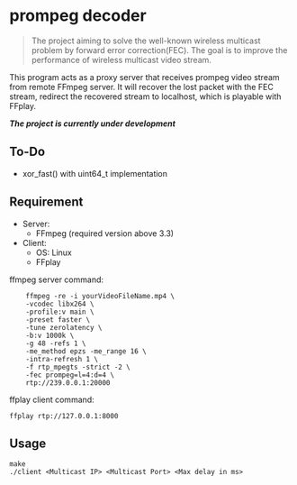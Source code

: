 # prompeg decoder

>The project aiming to solve the well-known wireless multicast problem by forward error correction(FEC). The goal is to improve the performance of  wireless multicast video stream.

This program acts as a proxy server that receives prompeg video stream from remote FFmpeg server. It will recover the lost packet with the FEC stream, redirect the recovered stream to localhost, which is playable with FFplay.


***The project is currently under development***

## To-Do
- xor_fast() with uint64_t implementation

## Requirement
- Server:
    - FFmpeg (required version above 3.3)
- Client:
    - OS: Linux
    - FFplay


ffmpeg server command:
```
    ffmpeg -re -i yourVideoFileName.mp4 \
    -vcodec libx264 \
    -profile:v main \
    -preset faster \
    -tune zerolatency \
    -b:v 1000k \
    -g 48 -refs 1 \
    -me_method epzs -me_range 16 \
    -intra-refresh 1 \
    -f rtp_mpegts -strict -2 \
    -fec prompeg=l=4:d=4 \
    rtp://239.0.0.1:20000
```

ffplay client command:
```
ffplay rtp://127.0.0.1:8000
```
## Usage
```
make
./client <Multicast IP> <Multicast Port> <Max delay in ms>
```
